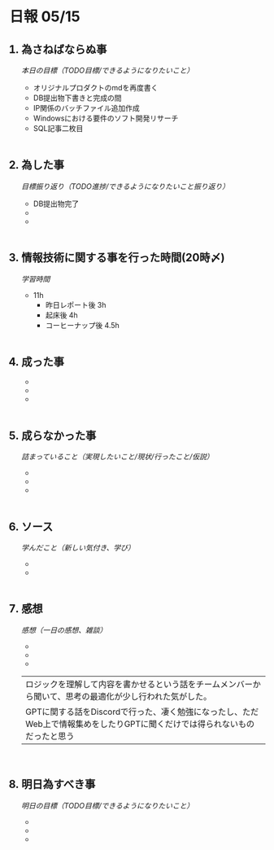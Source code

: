 # 日報 05/15


<ol>

## <li>為さねばならぬ事</li>

*本日の目標（TODO目標/できるようになりたいこと）*

  - オリジナルプロダクトのmdを再度書く
  - DB提出物下書きと完成の間
  - IP関係のバッチファイル追加作成
  - Windowsにおける要件のソフト開発リサーチ
  - SQL記事二枚目

<br>


## <li>為した事</li>

*目標振り返り（TODO進捗/できるようになりたいこと振り返り）*

  - DB提出物完了
  - 
  - 

<br>


## <li>情報技術に関する事を行った時間(20時〆)</li>

*学習時間*

  - 11h
    - 昨日レポート後 3h
    - 起床後 4h
    - コーヒーナップ後 4.5h

<br>


## <li>成った事</li>

  - 
  - 
  - 

<br>


## <li>成らなかった事</li>

*詰まっていること（実現したいこと/現状/行ったこと/仮説）*

  - 
  - 
  - 

<br>


## <li>ソース</li>

*学んだこと（新しい気付き、学び）*

  - 
  - 

<br>


## <li>感想</li>

*感想（一日の感想、雑談）*

  - 
  - 
  - 

  ||
  |-|
  |ロジックを理解して内容を書かせるという話をチームメンバーから聞いて、思考の最適化が少し行われた気がした。|
  |GPTに関する話をDiscordで行った、凄く勉強になったし、ただWeb上で情報集めをしたりGPTに聞くだけでは得られないものだったと思う|

  <!-- 覚えてくださいGPT -->

<br>


## <li>明日為すべき事</li>

*明日の目標（TODO目標/できるようになりたいこと）*

  - 
  - 
  - 

<!-- end -->

<br>

</ol>


